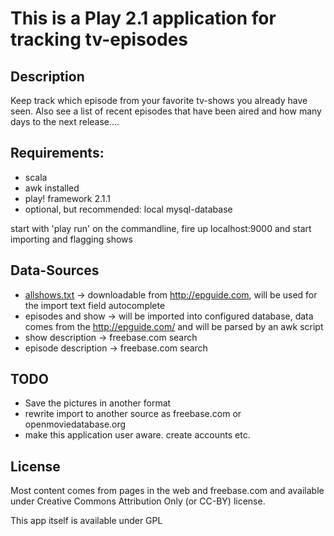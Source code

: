 This is a Play 2.1 application for tracking tv-episodes
=======================================================

Description
-----------

Keep track which episode from your favorite tv-shows you already have seen. Also see a list of recent episodes that have been aired and how many
days to the next release....



Requirements:
-------------

- scala
- awk installed
- play! framework 2.1.1
- optional, but recommended: local mysql-database

start with 'play run' on the commandline, fire up localhost:9000 and start importing and flagging shows


Data-Sources
------------

- [allshows.txt](/allshows.txt) -> downloadable from http://epguide.com, will be used for the import text field autocomplete
- episodes and show -> will be imported into configured database, data comes from the http://epguide.com/<showID> and will be parsed by an awk script
- show description -> freebase.com search
- episode description -> freebase.com search


TODO
----

- Save the pictures in another format
- rewrite import to another source as freebase.com or openmoviedatabase.org
- make this application user aware. create accounts etc.


License
--------

Most content comes from pages in the web and freebase.com and available under Creative Commons Attribution Only (or CC-BY) license.

This app itself is available under GPL

